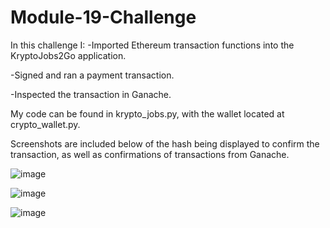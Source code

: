 # Module-19-Challenge

In this challenge I:
-Imported Ethereum transaction functions into the KryptoJobs2Go application.

-Signed and ran a payment transaction.

-Inspected the transaction in Ganache.

My code can be found in krypto_jobs.py, with the wallet located at crypto_wallet.py. 

Screenshots are included below of the hash being displayed to confirm the transaction, as well as confirmations of transactions from Ganache.

![image](https://github.com/Mccalabrese/Module-19-Challenge/blob/08528167fbe0715289056e0cd88f2b470421a439/Screenshots/Screenshot%202024-02-07%20at%204.04.42%E2%80%AFPM.png)

![image](https://github.com/Mccalabrese/Module-19-Challenge/blob/08528167fbe0715289056e0cd88f2b470421a439/Screenshots/Screenshot%202024-02-07%20at%203.58.50%E2%80%AFPM.png)

![image](https://github.com/Mccalabrese/Module-19-Challenge/blob/08528167fbe0715289056e0cd88f2b470421a439/Screenshots/Screenshot%202024-02-07%20at%203.59.38%E2%80%AFPM.png)
